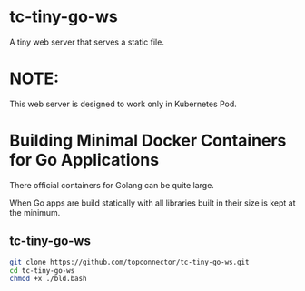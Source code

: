 # tc-tiny-go-ws

 A tiny web server that serves a static file.
 
 # NOTE:

This web server is designed to work only in Kubernetes Pod.
 
 
# Building Minimal Docker Containers for Go Applications

There official containers for Golang can be quite large. 

When Go apps are build statically with all libraries built in their size 
is kept at the minimum.


## tc-tiny-go-ws

```bash
git clone https://github.com/topconnector/tc-tiny-go-ws.git
cd tc-tiny-go-ws
chmod +x ./bld.bash
```

